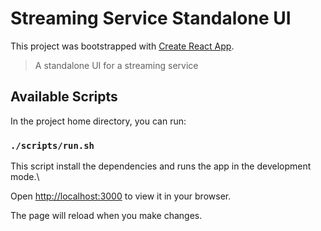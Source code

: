 # Streaming Service Standalone UI

This project was bootstrapped with [Create React App](https://github.com/facebook/create-react-app).

> A standalone UI for a streaming service

## Available Scripts

In the project home directory, you can run:

### `./scripts/run.sh`

This script install the dependencies and runs the app in the development mode.\

Open [http://localhost:3000](http://localhost:3000) to view it in your browser.

The page will reload when you make changes.
